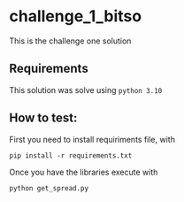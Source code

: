 # challenge_1_bitso
This is the challenge one solution

## Requirements
This solution was solve using `python 3.10`


## How to test:
First you need to install requiriments file, with 
```
pip install -r requirements.txt
```
Once you have the libraries execute with 
```
python get_spread.py
```

